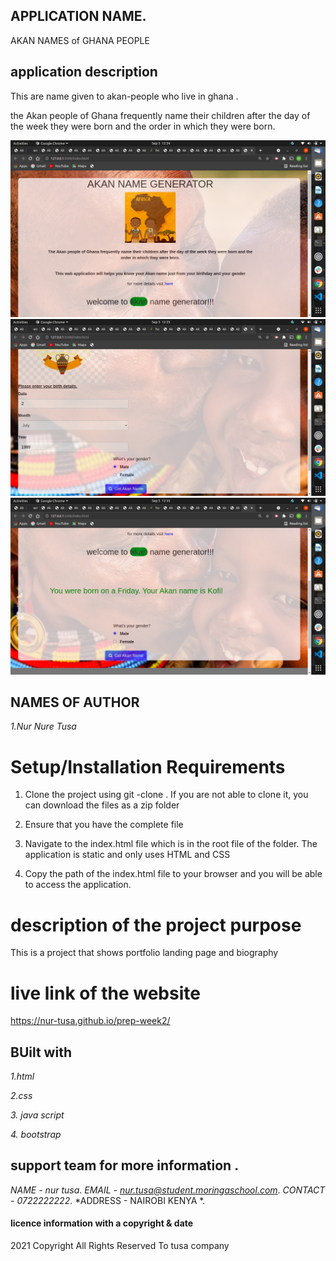 
## APPLICATION NAME.
 AKAN NAMES of GHANA PEOPLE

 ## application description
This are name given to akan-people who live in ghana .

the Akan people of Ghana frequently name their children after
the day of the week they were born and the order in which they were born.

 <img src="image/1.png">
  <img src="image/2.png">
 <img src="image/3.png">

 



## NAMES OF AUTHOR
*1.Nur Nure Tusa*

# Setup/Installation Requirements

1. Clone the project using git -clone . If you are not able to clone it, you can download the files as a zip folder

2. Ensure that you have the complete file

3. Navigate to the index.html file which is in the root file of the folder. The application is static and only uses HTML and CSS 

4. Copy the path of the index.html file to your browser and you will be able to access the application.


# description of the project purpose
This is a project that shows portfolio landing page and biography


# live link of the website
 https://nur-tusa.github.io/prep-week2/


## BUilt with
*1.html*

*2.css*

*3. java script*

*4. bootstrap*


## support team for more information .
*NAME - nur tusa*.
*EMAIL - nur.tusa@student.moringaschool.com*.
*CONTACT - 0722222222*. 
*ADDRESS - NAIROBI KENYA *.


#### licence information with a copyright & date

2021 Copyright All Rights Reserved To tusa company






